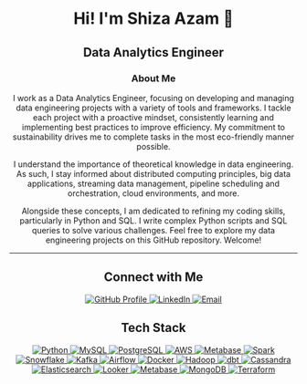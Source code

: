 <div align="center">

# Hi! I'm Shiza Azam 👋

## Data Analytics Engineer

### About Me

I work as a Data Analytics Engineer, focusing on developing and managing data engineering projects with a variety of tools and frameworks. I tackle each project with a proactive mindset, consistently learning and implementing best practices to improve efficiency. My commitment to sustainability drives me to complete tasks in the most eco-friendly manner possible.

I understand the importance of theoretical knowledge in data engineering. As such, I stay informed about distributed computing principles, big data applications, streaming data management, pipeline scheduling and orchestration, cloud environments, and more.

Alongside these concepts, I am dedicated to refining my coding skills, particularly in Python and SQL. I write complex Python scripts and SQL queries to solve various challenges. Feel free to explore my data engineering projects on this GitHub repository. Welcome!

---

## Connect with Me

<a href="https://github.com/shiza16" target="_blank">
  <img src="https://img.shields.io/badge/GitHub-Profile-blue?style=flat&logo=github" alt="GitHub Profile">
</a>
<a href="https://www.linkedin.com/in/shizaazam/" target="_blank">
  <img src="https://img.shields.io/badge/LinkedIn-Profile-blue?style=flat&logo=linkedin" alt="LinkedIn">
</a>
<a href="mailto:shizaazam6@gmail.com">
  <img src="https://img.shields.io/badge/Email-Contact-blue?style=flat&logo=gmail" alt="Email">
</a>

## Tech Stack

<div>
  <a href="https://www.python.org/" target="_blank">
    <img src="https://img.shields.io/badge/Python-3776AB?style=flat&logo=python&logoColor=white" alt="Python">
  </a>
  <a href="https://www.mysql.com/" target="_blank">
    <img src="https://img.shields.io/badge/MySQL-00758F?style=flat&logo=mysql&logoColor=white" alt="MySQL">
  </a>
  <a href="https://www.postgresql.org/" target="_blank">
    <img src="https://img.shields.io/badge/PostgreSQL-4169E1?style=flat&logo=postgresql&logoColor=white" alt="PostgreSQL">
  </a>
  <a href="https://aws.amazon.com/" target="_blank">
    <img src="https://img.shields.io/badge/AWS-232F3E?style=flat&logo=amazonaws&logoColor=white" alt="AWS">
  </a>
  <a href="https://metabase.com/" target="_blank">
    <img src="https://img.shields.io/badge/Metabase-0052CC?style=flat&logo=metabase&logoColor=white" alt="Metabase">
  </a>
  <a href="https://spark.apache.org/" target="_blank">
    <img src="https://img.shields.io/badge/Apache%20Spark-E25A1C?style=flat&logo=apache-spark&logoColor=white" alt="Spark">
  </a>
  <a href="https://snowflake.com/" target="_blank">
    <img src="https://img.shields.io/badge/Snowflake-4A3D8C?style=flat&logo=snowflake&logoColor=white" alt="Snowflake">
  </a>
  <a href="https://kafka.apache.org/" target="_blank">
    <img src="https://img.shields.io/badge/Apache%20Kafka-231F20?style=flat&logo=apache-kafka&logoColor=white" alt="Kafka">
  </a>
  <a href="https://airflow.apache.org/" target="_blank">
    <img src="https://img.shields.io/badge/Apache%20Airflow-01720C?style=flat&logo=apache-airflow&logoColor=white" alt="Airflow">
  </a>
  <a href="https://www.docker.com/" target="_blank">
    <img src="https://img.shields.io/badge/Docker-2496ED?style=flat&logo=docker&logoColor=white" alt="Docker">
  </a>
  <a href="https://hadoop.apache.org/" target="_blank">
    <img src="https://img.shields.io/badge/Apache%20Hadoop-66CCFF?style=flat&logo=apache-hadoop&logoColor=white" alt="Hadoop">
  </a>
  <a href="https://www.dbt.com/" target="_blank">
    <img src="https://img.shields.io/badge/dbt-FF6F00?style=flat&logo=dbt&logoColor=white" alt="dbt">
  </a>
  <a href="https://cassandra.apache.org/" target="_blank">
    <img src="https://img.shields.io/badge/Apache%20Cassandra-1B3F60?style=flat&logo=apache-cassandra&logoColor=white" alt="Cassandra">
  </a>
  <a href="https://www.elastic.co/" target="_blank">
    <img src="https://img.shields.io/badge/Elasticsearch-005571?style=flat&logo=elasticsearch&logoColor=white" alt="Elasticsearch">
  </a>
  <a href="https://looker.com/" target="_blank">
    <img src="https://img.shields.io/badge/Looker-00A3F5?style=flat&logo=looker&logoColor=white" alt="Looker">
  </a>
  <a href="https://metabase.com/" target="_blank">
    <img src="https://img.shields.io/badge/Metabase-0052CC?style=flat&logo=metabase&logoColor=white" alt="Metabase">
  </a>
  <a href="https://mongodb.com/" target="_blank">
    <img src="https://img.shields.io/badge/MongoDB-47A248?style=flat&logo=mongodb&logoColor=white" alt="MongoDB">
  </a>
  <a href="https://www.terraform.io/" target="_blank">
    <img src="https://img.shields.io/badge/Terraform-7B42BC?style=flat&logo=terraform&logoColor=white" alt="Terraform">
  </a>
</div>


</div>
